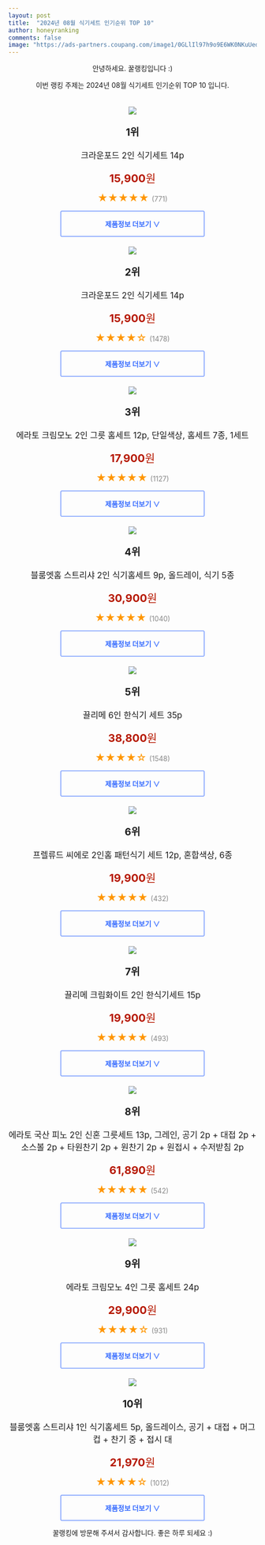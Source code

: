 ```yaml
---
layout: post
title:  "2024년 08월 식기세트 인기순위 TOP 10"
author: honeyranking
comments: false
image: "https://ads-partners.coupang.com/image1/0GLlIl97h9o9E6WK0NKuUedFmtv97z1AWsO4e8l4_-1k9pbQFSydkp7Z2YsDId_oAJII7vZRHmCXaEjgN3jszLv8lCbZSb5jD0ttWHQWCrworrVIPnR4MFkJ4a-M-7sfBYJhaqqSfAM1cqGk8aZZr-vmSzxIHcMQYGK1lpuDd4LNSAFt4z42su0xQsJx8sDa48HUw_yDVLzIoEqq_rf1Skilc-flXqbBwz8Wkdavmxp63Ldl96sw4DCCUV98t5u65qgIP1qLh1wUPissJibBed9VPpZa99G0cmQ="
---
```

<p style="text-align: center;">안녕하세요. 꿀랭킹입니다 :)</p>
<p style="text-align: center;">이번 랭킹 주제는 2024년 08월 식기세트 인기순위 TOP 10 입니다.</p><center><img src="https://ads-partners.coupang.com/image1/0GLlIl97h9o9E6WK0NKuUedFmtv97z1AWsO4e8l4_-1k9pbQFSydkp7Z2YsDId_oAJII7vZRHmCXaEjgN3jszLv8lCbZSb5jD0ttWHQWCrworrVIPnR4MFkJ4a-M-7sfBYJhaqqSfAM1cqGk8aZZr-vmSzxIHcMQYGK1lpuDd4LNSAFt4z42su0xQsJx8sDa48HUw_yDVLzIoEqq_rf1Skilc-flXqbBwz8Wkdavmxp63Ldl96sw4DCCUV98t5u65qgIP1qLh1wUPissJibBed9VPpZa99G0cmQ=" style="margin-top:20px" /></center><p style="text-align: center; font-size: 20px"><b>1위</b></p><p style="text-align: center; font-size: 17px">크라운포드 2인 식기세트 14p</p><p style="text-align: center;"><span style="color: #b61800; font-size: 22px;"><b>15,900</b>원</span></p><p style="text-align: center;"><span style="color: #ff9600; font-size: 20px;">★★★★★ </span><span style="color: #878787;">(771)</span></p><center><a href="https://link.coupang.com/re/AFFSDP?lptag=AF3899140&subid=honeyrank&pageKey=304387060&itemId=963664489&vendorItemId=5357266785&traceid=V0-153-1bea7d31f4182739&requestid=20240831010000960253140648&token=31850C%7CMIXED"><div style="font-size: 14px; display: inline-block; padding: 15px 90px; color: #346aff; border-radius: 2px; border: 1px solid #346aff; cursor: pointer;"><b>제품정보 더보기 &or;</b></div></a></center><center><img src="https://ads-partners.coupang.com/image1/jD3s-k0OUDIg5xgEjDCw0pWwUxzEmCaN3P80TaKgbLat9i_zlUfSG1M1eajz-y09tV9oM5Jihert9qbvVQUTZS8yptelEY3i8ArV-zSQSoVzdJV22lsyWmU8LIU2RuHQfQvoTBDcXofu6xoYmpS8yklID0bguR9rYJMSU9xdNnbi4HaSsu-ofst5J-BRHHhDnnVdT8Y5U6naBWjsVfqVp7_W2yGPIsBA3xHRvjnjxyHAi52zly3jhtLTpTtishcvlaWX4jE8QbVogyhGjm_XvihkV9ib8Pz0" style="margin-top:20px" /></center><p style="text-align: center; font-size: 20px"><b>2위</b></p><p style="text-align: center; font-size: 17px">크라운포드 2인 식기세트 14p</p><p style="text-align: center;"><span style="color: #b61800; font-size: 22px;"><b>15,900</b>원</span></p><p style="text-align: center;"><span style="color: #ff9600; font-size: 20px;">★★★★☆ </span><span style="color: #878787;">(1478)</span></p><center><a href="https://link.coupang.com/re/AFFSDP?lptag=AF3899140&subid=honeyrank&pageKey=304387060&itemId=958007469&vendorItemId=5357266805&traceid=V0-153-1bea7d31f4182739&requestid=20240831010000960253140648&token=31850C%7CMIXED"><div style="font-size: 14px; display: inline-block; padding: 15px 90px; color: #346aff; border-radius: 2px; border: 1px solid #346aff; cursor: pointer;"><b>제품정보 더보기 &or;</b></div></a></center><center><img src="https://ads-partners.coupang.com/image1/kncttIc2ciDvN22ukjlvi-ly8EiyotXOAzHpXj_Bg9K5NPLVatmXi6Stp2KgYJpd4OHHljai1hh0bqGjbL5dkX5I66t60CQghJYpp3l5ldECpkyAftLAjjISKmmOSrUmEsZNDBh1tfAwnPf_FrrIl-hFg8PsN8OUfzkmLWziVFQAQEJA48v2gSDg7FFDQHwcvskVI2_bvqUSJo4nqakKqH-DypQA_mki6n3Aduco_HajV3dgvzw_a6SfIiUGwO5PlOVlX2Z_Ud3HtWQCVzYDQbpSTSzKsSE8SDPLFw==" style="margin-top:20px" /></center><p style="text-align: center; font-size: 20px"><b>3위</b></p><p style="text-align: center; font-size: 17px">에라토 크림모노 2인 그릇 홈세트 12p, 단일색상, 홈세트 7종, 1세트</p><p style="text-align: center;"><span style="color: #b61800; font-size: 22px;"><b>17,900</b>원</span></p><p style="text-align: center;"><span style="color: #ff9600; font-size: 20px;">★★★★★ </span><span style="color: #878787;">(1127)</span></p><center><a href="https://link.coupang.com/re/AFFSDP?lptag=AF3899140&subid=honeyrank&pageKey=216738060&itemId=666516413&vendorItemId=4722854367&traceid=V0-153-e5759cef49719236&clickBeacon=e9a07e70-66e8-11ef-92b2-23db52c8a49a%7E3&requestid=20240831010000960253140648&token=31850C%7CMIXED"><div style="font-size: 14px; display: inline-block; padding: 15px 90px; color: #346aff; border-radius: 2px; border: 1px solid #346aff; cursor: pointer;"><b>제품정보 더보기 &or;</b></div></a></center><center><img src="https://ads-partners.coupang.com/image1/ic6h6uiVIQAW5kJAiYcg22gWNIjGU3Y3PX8lA8sCmcQ8EwqeemR_k8noHbbBjva_nDNG7JKA1ArLAS8hrwGFffudTun0bLqdsqZOvyaQCvn96DHm2ynOKZp_KfvrBs66VbM5LhIYQZA6E8HABTPk30n7x1uOX9T6xoOLO9gJ7YIvnSy8zoOz0RYnJwcXpJLqzqseYKwYrkHpMp5N2g7WvykB1a6frkb_yObG9Hsss7st0uGnmUXnGIx1VYdoiKw78SHqImQaCrgbXlhAnKbA0XF526-Cxq297hi0Jec=" style="margin-top:20px" /></center><p style="text-align: center; font-size: 20px"><b>4위</b></p><p style="text-align: center; font-size: 17px">블룸엣홈 스트리샤 2인 식기홈세트 9p, 올드레이, 식기 5종</p><p style="text-align: center;"><span style="color: #b61800; font-size: 22px;"><b>30,900</b>원</span></p><p style="text-align: center;"><span style="color: #ff9600; font-size: 20px;">★★★★★ </span><span style="color: #878787;">(1040)</span></p><center><a href="https://link.coupang.com/re/AFFSDP?lptag=AF3899140&subid=honeyrank&pageKey=318849856&itemId=1018580324&vendorItemId=5456411295&traceid=V0-153-99e8d1d0c7d13ff7&clickBeacon=e9a0a580-66e8-11ef-a793-e498acb44eb2%7E3&requestid=20240831010000960253140648&token=31850C%7CMIXED"><div style="font-size: 14px; display: inline-block; padding: 15px 90px; color: #346aff; border-radius: 2px; border: 1px solid #346aff; cursor: pointer;"><b>제품정보 더보기 &or;</b></div></a></center><center><img src="https://ads-partners.coupang.com/image1/3NmpHays3RoufafO3HgGUEH0lK0xRpB3YasGIqzUbvPWOQFirDlpNm3whiRoV-1qeshJB--wD9WLTzmScYkcKnY5iI1fwJhY3TtfG7lv9XFzCjnnE1--OM5ixDV0NvKhNNFbxQpR4KxsdxAn9K5SeOwFozkhXI8cSeLggoOUCj53NsXTosc816I_ajijVf9wa5A__TyI6e-kMpeS2wgAHVF8cR4ARAtgJeWAM9IPR9IPjrzVHzCzc9MQ6lPwAl0p-FRbMlCTl037n29xvl4gs_AFhKBntaFMdEA=" style="margin-top:20px" /></center><p style="text-align: center; font-size: 20px"><b>5위</b></p><p style="text-align: center; font-size: 17px">끌리메 6인 한식기 세트 35p</p><p style="text-align: center;"><span style="color: #b61800; font-size: 22px;"><b>38,800</b>원</span></p><p style="text-align: center;"><span style="color: #ff9600; font-size: 20px;">★★★★☆ </span><span style="color: #878787;">(1548)</span></p><center><a href="https://link.coupang.com/re/AFFSDP?lptag=AF3899140&subid=honeyrank&pageKey=210820&itemId=406272&vendorItemId=3000315837&traceid=V0-153-251a2e6bf0937a8b&requestid=20240831010000960253140648&token=31850C%7CMIXED"><div style="font-size: 14px; display: inline-block; padding: 15px 90px; color: #346aff; border-radius: 2px; border: 1px solid #346aff; cursor: pointer;"><b>제품정보 더보기 &or;</b></div></a></center><center><img src="https://ads-partners.coupang.com/image1/WTA97GNc-Ze_2Z1CWcdYW6YXDDIFsqMVDalXWwxYH0ceYl-b1ata0l9y5pKa8Eg0MIh9XBXv7aUEp-t4PWj38ICjTl0gO5RjDmhFR_FppbmSOEU-3p8DcF5yKYfPzrm6PziypaEzqeM5q1BlsQvSFoPVHjlB56ZRajVNwbEpJuivUl9lBwVV6lcDZj1SAHHe_jCNO9Ef5-I4ZkQTSMSClJmxs45eUx4cfIZUlXbevhX0AU6DFTgfXkTiLULxkTgkps06J3iNSv8WAZCwfsgrFi-XaEZg1sCvR6G8iIIO0MNyvfS5svDwiJkQMgFkUqI=" style="margin-top:20px" /></center><p style="text-align: center; font-size: 20px"><b>6위</b></p><p style="text-align: center; font-size: 17px">프렐류드 씨에로 2인홈 패턴식기 세트 12p, 혼합색상, 6종</p><p style="text-align: center;"><span style="color: #b61800; font-size: 22px;"><b>19,900</b>원</span></p><p style="text-align: center;"><span style="color: #ff9600; font-size: 20px;">★★★★★ </span><span style="color: #878787;">(432)</span></p><center><a href="https://link.coupang.com/re/AFFSDP?lptag=AF3899140&subid=honeyrank&pageKey=1556019440&itemId=2661250972&vendorItemId=89833952229&traceid=V0-153-ecb416edb4114265&clickBeacon=e9a0a580-66e8-11ef-9cf5-91a494c3bb59%7E3&requestid=20240831010000960253140648&token=31850C%7CMIXED"><div style="font-size: 14px; display: inline-block; padding: 15px 90px; color: #346aff; border-radius: 2px; border: 1px solid #346aff; cursor: pointer;"><b>제품정보 더보기 &or;</b></div></a></center><center><img src="https://ads-partners.coupang.com/image1/74nV-6opo8XJzEN272CyisK3KJ5ZN-1p89g9CuKKzyWnWmKais-jHrWWdPLaVC_OEvB___Z0_9yOz710G-qexOlwwbquNLagcomOficKE-GxKKhVg97AG5517o4CKbMc4LT0P3Qh-XfpEijkUIC-o1UbHP5yu_TDVgaxPLXFAHvPUyDO849eEKN381AHHQWg-iwkpRjZxs0b-5DuddbwVaKJRhwP-W0hzNDgzw2uXWc00huMIze4POayzbYuRzDTJRP47yBgwYhqlQkgMkRYt_alkJ5tNiHs" style="margin-top:20px" /></center><p style="text-align: center; font-size: 20px"><b>7위</b></p><p style="text-align: center; font-size: 17px">끌리메 크림화이트 2인 한식기세트 15p</p><p style="text-align: center;"><span style="color: #b61800; font-size: 22px;"><b>19,900</b>원</span></p><p style="text-align: center;"><span style="color: #ff9600; font-size: 20px;">★★★★★ </span><span style="color: #878787;">(493)</span></p><center><a href="https://link.coupang.com/re/AFFSDP?lptag=AF3899140&subid=honeyrank&pageKey=293185056&itemId=925867543&vendorItemId=5301326360&traceid=V0-153-91d79a868cf72b4c&requestid=20240831010000960253140648&token=31850C%7CMIXED"><div style="font-size: 14px; display: inline-block; padding: 15px 90px; color: #346aff; border-radius: 2px; border: 1px solid #346aff; cursor: pointer;"><b>제품정보 더보기 &or;</b></div></a></center><center><img src="https://ads-partners.coupang.com/image1/xpThToUfZ6meTZF_xqbAmEYqs0YT2G9Pik5EzT9Q1D2L4v5yO5UyKZlyPmsa9BCeOa7d_RojIgloyEtHBpYHX_G5mDSWNmIWkqBSZROWe1FX0rzFyxSeDwlkQB4-Grftf3ytmU-pCFTT2Su08QO6kLMQYZ3J28SBjTlqeraINLiA7N-46H-daAh0bNARJnHbUe9vTT_hdDnE_l1KV7KJYFsNN17gHKVwhRzl8fsaMBUVatUBsI2_xLLuAtVqOU1CfWKKiKq7_Sj-J6bqLUrSVaMPChnh8Q==" style="margin-top:20px" /></center><p style="text-align: center; font-size: 20px"><b>8위</b></p><p style="text-align: center; font-size: 17px">에라토 국산 피노 2인 신혼 그릇세트 13p, 그레인, 공기 2p + 대접 2p + 소스볼 2p + 타원찬기 2p + 원찬기 2p + 원접시 + 수저받침 2p</p><p style="text-align: center;"><span style="color: #b61800; font-size: 22px;"><b>61,890</b>원</span></p><p style="text-align: center;"><span style="color: #ff9600; font-size: 20px;">★★★★★ </span><span style="color: #878787;">(542)</span></p><center><a href="https://link.coupang.com/re/AFFSDP?lptag=AF3899140&subid=honeyrank&pageKey=6101344553&itemId=11435932526&vendorItemId=78711447107&traceid=V0-153-b8dea3056260929a&clickBeacon=e9a0a580-66e8-11ef-b5db-8b090c072208%7E3&requestid=20240831010000960253140648&token=31850C%7CMIXED"><div style="font-size: 14px; display: inline-block; padding: 15px 90px; color: #346aff; border-radius: 2px; border: 1px solid #346aff; cursor: pointer;"><b>제품정보 더보기 &or;</b></div></a></center><center><img src="https://ads-partners.coupang.com/image1/aEYQlN5--JEi3q6JaMPRJHEXRi5hNA2crlv-L3B-cEkEbNr8f6w_NUFLeo31Bm6c3DNoeZQK19U4n68uasD2JI57KLiPXku_I-WFSUTYsvWb7lD6OlMMJ13-nXQUCnYANbz9aob50xM7sE-qyMG_JxlRS8X0Bzpazw8aDAuj0gtrOU4l9x36IPSNiRZj-DrhieumkurO1vx7FINy79TavGEPsZgkbI-Fq_Tsx9_1IHaDVf7HxPvqCKuHoS1matjp-ffE5CA5sNm_RcO8-h5TzgShxRTEF24cB0Ws" style="margin-top:20px" /></center><p style="text-align: center; font-size: 20px"><b>9위</b></p><p style="text-align: center; font-size: 17px">에라토 크림모노 4인 그릇 홈세트 24p</p><p style="text-align: center;"><span style="color: #b61800; font-size: 22px;"><b>29,900</b>원</span></p><p style="text-align: center;"><span style="color: #ff9600; font-size: 20px;">★★★★☆ </span><span style="color: #878787;">(931)</span></p><center><a href="https://link.coupang.com/re/AFFSDP?lptag=AF3899140&subid=honeyrank&pageKey=216738074&itemId=666516469&vendorItemId=4722854495&traceid=V0-153-7590a56d20a50372&requestid=20240831010000960253140648&token=31850C%7CMIXED"><div style="font-size: 14px; display: inline-block; padding: 15px 90px; color: #346aff; border-radius: 2px; border: 1px solid #346aff; cursor: pointer;"><b>제품정보 더보기 &or;</b></div></a></center><center><img src="https://ads-partners.coupang.com/image1/uWAcctZYGCJL6Q5suQXeZdIfYsoYvwrXsDy-8C0QbExv-vMyA116nkD0sEYD3QNNDWMUB0d4ROJKKkJTxfDRdwFpQzvdBz9s_5GAy_JYBcX8J6af1bmwVK940dREiMpGyS03GUUL41XdgVdx7x0OpDVBag1wVrhCsX_Y5RUkJaPXtgAC_3JqQtT2FjXAW-RAZfrDVDTtSkJNy79Dg64mv6SchqgdZyOHvy8H1J9BRxNIwAD6F8lPKbwcaRZrccquIXopL8M-U7TYBwcR9MRykY5CG-pc-K7AtHeg_oRqBA==" style="margin-top:20px" /></center><p style="text-align: center; font-size: 20px"><b>10위</b></p><p style="text-align: center; font-size: 17px">블룸엣홈 스트리샤 1인 식기홈세트 5p, 올드레이스, 공기 + 대접 + 머그컵 + 찬기 중 + 접시 대</p><p style="text-align: center;"><span style="color: #b61800; font-size: 22px;"><b>21,970</b>원</span></p><p style="text-align: center;"><span style="color: #ff9600; font-size: 20px;">★★★★☆ </span><span style="color: #878787;">(1012)</span></p><center><a href="https://link.coupang.com/re/AFFSDP?lptag=AF3899140&subid=honeyrank&pageKey=1757785444&itemId=2993684638&vendorItemId=70981976411&traceid=V0-153-2ffe1d6a2ecb7996&clickBeacon=e9a0a580-66e8-11ef-9b32-e8f3f99426fe%7E3&requestid=20240831010000960253140648&token=31850C%7CMIXED"><div style="font-size: 14px; display: inline-block; padding: 15px 90px; color: #346aff; border-radius: 2px; border: 1px solid #346aff; cursor: pointer;"><b>제품정보 더보기 &or;</b></div></a></center><p style="text-align: center;">꿀랭킹에 방문해 주셔서 감사합니다. 좋은 하루 되세요 :)</p>